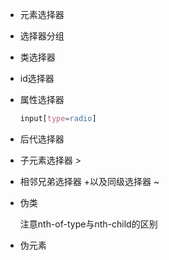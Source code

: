 - 元素选择器

- 选择器分组

- 类选择器

- id选择器

- 属性选择器

  ```css
  input[type=radio]
  ```

- 后代选择器 

- 子元素选择器 >

- 相邻兄弟选择器 +以及同级选择器 ~

- 伪类

  注意nth-of-type与nth-child的区别

- 伪元素